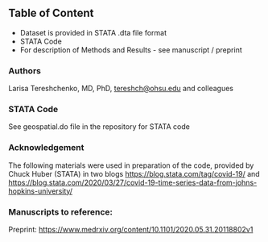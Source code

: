 ## Table of Content
  - Dataset is provided in STATA .dta file format
  - STATA Code
  - For description of Methods and Results - see manuscript / preprint
   
### Authors

Larisa Tereshchenko, MD, PhD, <tereshch@ohsu.edu>
and colleagues
  

### STATA Code
See geospatial.do file in the repository for STATA code

### Acknowledgement
The following materials were used in preparation of the code, provided by Chuck Huber (STATA) in two blogs https://blog.stata.com/tag/covid-19/
and https://blog.stata.com/2020/03/27/covid-19-time-series-data-from-johns-hopkins-university/


### Manuscripts to reference:
Preprint: https://www.medrxiv.org/content/10.1101/2020.05.31.20118802v1
